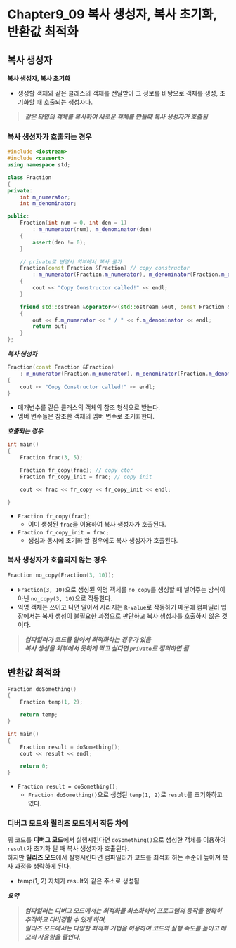 # Chapter9_09 복사 생성자, 복사 초기화, 반환값 최적화

## 복사 생성자
**복사 생성자, 복사 초기화**
- 생성할 객체와 같은 클래스의 객체를 전달받아 그 정보를 바탕으로 객체를 생성, 초기화할 때 호출되는 생성자다.
> ***같은 타입의 객체를 복사하여 새로운 객체를 만들때 복사 생성자가 호출됨***

### 복사 생성자가 호출되는 경우
```cpp
#include <iostream>
#include <cassert>
using namespace std;

class Fraction
{
private:
    int m_numerator;
    int m_denominator;

public:
    Fraction(int num = 0, int den = 1)
        : m_numerator(num), m_denominator(den)
    {
        assert(den != 0);
    }

    // private로 변경시 외부에서 복사 불가
    Fraction(const Fraction &Fraction) // copy constructor
        : m_numerator(Fraction.m_numerator), m_denominator(Fraction.m_denominator)
    {
        cout << "Copy Constructor called!" << endl;
    }

    friend std::ostream &operator<<(std::ostream &out, const Fraction &f)
    {
        out << f.m_numerator << " / " << f.m_denominator << endl;
        return out;
    }
};
```

***복사 생성자***
```cpp
Fraction(const Fraction &Fraction)
    : m_numerator(Fraction.m_numerator), m_denominator(Fraction.m_denominator)
{
    cout << "Copy Constructor called!" << endl;
}
```
- 매개변수를 같은 클래스의 객체의 참조 형식으로 받는다.
- 멤버 변수들은 참조한 객체의 멤버 변수로 초기화한다.

***호출되는 경우***
```cpp
int main()
{
    Fraction frac(3, 5);

    Fraction fr_copy(frac); // copy ctor
    Fraction fr_copy_init = frac; // copy init

    cout << frac << fr_copy << fr_copy_init << endl;

}
```
- `Fraction fr_copy(frac);`
  - 이미 생성된 `frac`을 이용하여 복사 생성자가 호출된다.
- `Fraction fr_copy_init = frac;`
  - 생성과 동시에 초기화 할 경우에도 복사 생성자가 호출된다.

### 복사 생성자가 호출되지 않는 경우
```cpp
Fraction no_copy(Fraction(3, 10));
```
- `Fraction(3, 10)`으로 생성된 익명 객체를 `no_copy`를 생성할 때 넣어주는 방식이 아닌 `no_copy(3, 10)`으로 작동한다.
- 익명 객체는 쓰이고 나면 알아서 사라지는 `R-value`로 작동하기 때문에 컴파일러 입장에서는 복사 생성이 불필요한 과정으로 판단하고 복사 생성자를 호출하지 않은 것이다.
> ***컴파일러가 코드를 알아서 최적화하는 경우가 있음***<br>
> ***복사 생성을 외부에서 못하게 막고 싶다면 `private`로 정의하면 됨***

## 반환값 최적화
```cpp
Fraction doSomething()
{
    Fraction temp(1, 2);

    return temp;
}

int main()
{
    Fraction result = doSomething();
    cout << result << endl;

    return 0;
}
```
- `Fraction result = doSomething();`
  - `Fraction doSomething()`으로 생성된 `temp(1, 2)`로 `result`를 초기화하고 있다.

### 디버그 모드와 릴리즈 모드에서 작동 차이
위 코드를 **디버그 모드**에서 실행시킨다면 `doSomething()`으로 생성한 객체를 이용하여 `result`가 초기화 될 때 복사 생성자가 호출된다.<br>
하지만 **릴리즈 모드**에서 실행시킨다면 컴파일러가 코드를 최적화 하는 수준이 높아져 복사 과정을 생략하게 된다.
- temp(1, 2) 자체가 result와 같은 주소로 생성됨

***요약***
> ***컴파일러는 디버그 모드에서는 최적화를 최소화하여 프로그램의 동작을 정확히 추적하고 디버깅할 수 있게 하며,*** <br>
> ***릴리즈 모드에서는 다양한 최적화 기법을 이용하여 코드의 실행 속도를 높이고 메모리 사용량을 줄인다.***